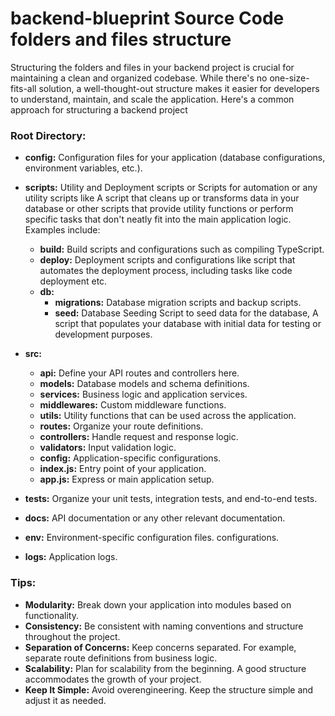 # backend-blueprint Source Code folders and files structure

Structuring the folders and files in your backend project is crucial for maintaining a clean and organized codebase. While there's no one-size-fits-all solution, a well-thought-out structure makes it easier for developers to understand, maintain, and scale the application. Here's a common approach for structuring a backend project

### Root Directory:

- **config:** Configuration files for your application (database configurations, environment variables, etc.).
- **scripts:**
  Utility and Deployment scripts or Scripts for automation or any utility scripts like A script that cleans up or transforms data in your database or other scripts that provide utility functions or perform specific tasks that don't neatly fit into the main application logic. Examples include:

  - **build:** Build scripts and configurations such as compiling TypeScript.
  - **deploy:** Deployment scripts and configurations like script that automates the deployment process, including tasks like code deployment etc.
  - **db:**
    - **migrations:** Database migration scripts and backup scripts.
    - **seed:** Database Seeding Script to seed data for the database, A script that populates your database with initial data for testing or development purposes.

- **src:**
  - **api:** Define your API routes and controllers here.
  - **models:** Database models and schema definitions.
  - **services:** Business logic and application services.
  - **middlewares:** Custom middleware functions.
  - **utils:** Utility functions that can be used across the application.
  - **routes:** Organize your route definitions.
  - **controllers:** Handle request and response logic.
  - **validators:** Input validation logic.
  - **config:** Application-specific configurations.
  - **index.js:** Entry point of your application.
  - **app.js:** Express or main application setup.
- **tests:** Organize your unit tests, integration tests, and end-to-end tests.
- **docs:** API documentation or any other relevant documentation.
- **env:** Environment-specific configuration files.
  configurations.
- **logs:** Application logs.

### Tips:

- **Modularity:** Break down your application into modules based on functionality.
- **Consistency:** Be consistent with naming conventions and structure throughout the project.
- **Separation of Concerns:** Keep concerns separated. For example, separate route definitions from business logic.
- **Scalability:** Plan for scalability from the beginning. A good structure accommodates the growth of your project.
- **Keep It Simple:** Avoid overengineering. Keep the structure simple and adjust it as needed.
